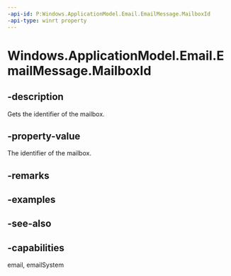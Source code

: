 ```yaml
---
-api-id: P:Windows.ApplicationModel.Email.EmailMessage.MailboxId
-api-type: winrt property
---
```


<!-- Property syntax
public string MailboxId { get; }
-->

# Windows.ApplicationModel.Email.EmailMessage.MailboxId

## -description
Gets the identifier of the mailbox.

## -property-value
The identifier of the mailbox.

## -remarks

## -examples

## -see-also

## -capabilities
email, emailSystem
